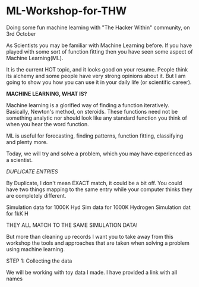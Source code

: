 # ML-Workshop-for-THW
Doing some fun machine learning with "The Hacker Within" community, on 3rd October 


As Scientists you may be familiar with Machine Learning before. If you have played with some sort of function fitting then you have seen some aspect of Machine Learning(ML).

It is the current HOT topic, and it looks good on your resume. People think its alchemy and some people have very strong opinions about it.
But I am going to show you how you can use it in your daily life (or scientific career).

**MACHINE LEARNING, WHAT IS?**

Machine learning is a glorified way of finding a function iteratively. Basically, Newton's method, on steroids.
These functions need not be something analytic nor should look like any standard function you think of when you hear the word function.

ML is useful for forecasting, finding patterns, function fitting, classifying and plenty more.

Today, we will try and solve a problem, which you may have experienced as a scientist.


_DUPLICATE ENTRIES_ 

By Duplicate, I don't mean EXACT match, it could be a bit off. You could have two things mapping to the same entry while your computer thinks they are completely different. 

Simulation data for 1000K Hyd
Sim data for 1000K Hydrogen
Simulation dat for 1kK H

THEY ALL MATCH TO THE SAME SIMULATION DATA!

But more than cleaning up records I want you to take away from this workshop the tools and approaches that are taken when solving a problem using machine learning.

STEP 1:
Collecting the data

We will be working with toy data I made.
I have provided a link with all names 
